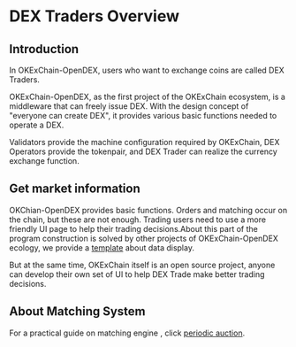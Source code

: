 # DEX Traders Overview

## Introduction

In OKExChain-OpenDEX, users who want to exchange coins are called DEX Traders.

OKExChain-OpenDEX, as the first project of the OKExChain ecosystem, is a middleware that can freely issue DEX. With the design concept of "everyone can create DEX", it provides various basic functions needed to operate a DEX. 

Validators provide the machine configuration required by OKExChain, DEX Operators provide the tokenpair, and DEX Trader can realize the currency exchange function.


## Get market information

OKChian-OpenDEX provides basic functions. Orders and matching occur on the chain, but these are not enough. Trading users need to use a more friendly UI page to help their trading decisions.About this part of the program construction is solved by other projects of OKExChain-OpenDEX ecology, we provide a [template](https://www.okex.com/dex-test) about data display.

But at the same time, OKExChain itself is an open source project, anyone can develop their own set of UI to help DEX Trade make better trading decisions.


## About Matching System

For a practical guide on matching engine , click [periodic auction](../concepts/periodic-auction.html).
